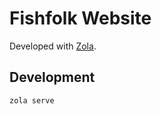# Fishfolk Website

Developed with [Zola].

## Development

```bash
zola serve
```

[Zola]: https://www.getzola.org/
